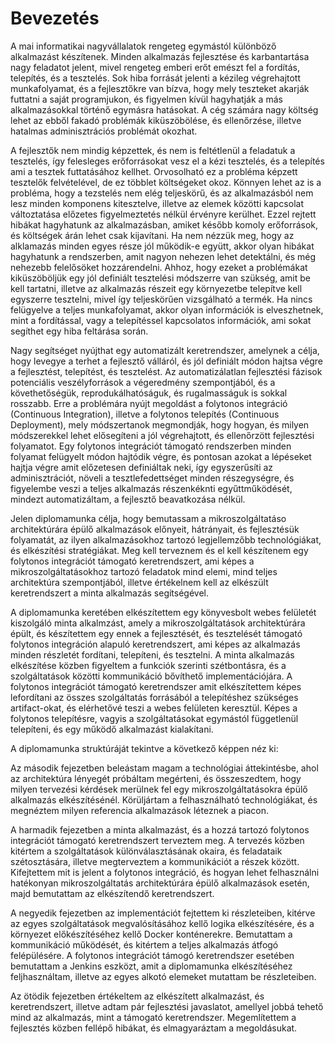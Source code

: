 Bevezetés
=========

A mai informatikai nagyvállalatok rengeteg egymástól különböző alkalmazást készítenek. Minden alkalmazás fejlesztése és karbantartása nagy feladatot jelent, mivel rengeteg emberi erőt emészt fel a fordítás, telepítés, és a tesztelés. Sok hiba forrását jelenti a kézileg végrehajtott munkafolyamat, és a fejlesztőkre van bízva, hogy mely teszteket akarják futtatni a saját programjukon, és figyelmen kívül hagyhatják a más alkalmazásokkal történő egymásra hatásokat. A cég számára nagy költség lehet az ebből fakadó problémák kiküszöbölése, és ellenőrzése, illetve hatalmas adminisztrációs problémát okozhat.

A fejlesztők nem mindig képzettek, és nem is feltétlenül a feladatuk a tesztelés, így felesleges erőforrásokat vesz el a kézi tesztelés, és a telepítés ami a tesztek futtatásához kellhet. Orvosolható ez a probléma képzett tesztelők felvételével, de ez többlet költségeket okoz. Könnyen lehet az is a probléma, hogy a tezstelés nem elég teljeskörű, és az alkalmazásból nem lesz minden komponens kitesztelve, illetve az elemek közötti kapcsolat változtatása előzetes figyelmeztetés nélkül érvényre kerülhet. Ezzel rejtett hibákat hagyhatunk az alkalmazásban, amiket később komoly erőforrások, és költségek árán lehet csak kijavítani. Ha nem nézzük meg, hogy az alklamazás minden egyes része jól működik-e együtt, akkor olyan hibákat hagyhatunk a rendszerben, amit nagyon nehezen lehet detektálni, és még nehezebb felelősöket hozzárendelni. Ahhoz, hogy ezeket a problémákat kiküszöböljük egy jól definiált tesztelési módszerre van szükség, amit be kell tartatni, illetve az alkalmazás részeit egy környezetbe telepítve kell egyszerre tesztelni, mivel így teljeskörűen vizsgálható a termék. Ha nincs felügyelve a teljes munkafolyamat, akkor olyan információk is elveszhetnek, mint a fordítással, vagy a telepítéssel kapcsolatos információk, ami sokat segíthet egy hiba feltárása során.

Nagy segítséget nyújthat egy automatizált keretrendszer, amelynek a célja, hogy levegye a terhet a fejlesztő válláról, és jól definiált módon hajtsa végre a fejlesztést, telepítést, és tesztelést. Az automatizálatlan fejlesztési fázisok potenciális veszélyforrások a végeredmény szempontjából, és a követhetőségük, reprodukálhatóságuk, és rugalmasságuk is sokkal rosszabb. Erre a problémára nyújt megoldást a folytonos integráció (Continuous Integration), illetve a folytonos telepítés (Continuous Deployment), mely módszertanok megmondják, hogy hogyan, és milyen módszerekkel lehet elősegíteni a jól végrehajtott, és ellenőrzött fejlesztési folyamatot. Egy folytonos integrációt támogató rendszerben minden folyamat felügyelt módon hajtódik végre, és pontosan azokat a lépéseket hajtja végre amit előzetesen definiáltak neki, így egyszerűsíti az adminisztrációt, növeli a tesztlefedettséget minden részegységre, és figyelembe veszi a teljes alkalmazás részenkéknti egyűttműködését, mindezt automatizáltam, a fejlesztő beavatkozása nélkül.

Jelen diplomamunka célja, hogy bemutassam a mikroszolgáltatáso architektúrára épülő alkalmazások előnyeit, hátrányait, és fejlesztésük folyamatát, az ilyen alkalmazásokhoz tartozó legjellemzőbb technológiákat, és elkészítési stratégiákat. Meg kell terveznem és el kell készítenem egy folytonos integrációt támogató keretrendszert, ami képes a mikroszolgáltatásokhoz tartozó feladatok mind elemi, mind teljes architektúra szempontjából, illetve értékelnem kell az elkészült keretrendszert a minta alkalmazás segítségével.

A diplomamunka keretében elkészítettem egy könyvesbolt webes felületét kiszolgáló minta alkalmzást, amely a mikroszolgáltatások architektúrára épült, és készítettem egy ennek a fejlesztését, és tesztelését támogató folytonos integráción alapuló keretrendszert, ami képes az alkalmazás minden részletét fordítani, telepíteni, és tesztelni. A minta alkalmazás elkészítése közben figyeltem a funkciók szerinti szétbontásra, és a szolgáltatások közötti kommunikáció bővíthető implementációjára. A folytonos integrációt támogató keretrendszer amit elkészítettem képes lefordítani az összes szolgáltatás forrásából a telepítéshez szükséges artifact-okat, és elérhetővé teszi a webes felületen keresztül. Képes a folytonos telepítésre, vagyis a szolgáltatásokat egymástól függetlenül telepíteni, és egy működő alkalmazást kialakítani.

A diplomamunka struktúráját tekintve a következő képpen néz ki:

Az második fejezetben beleástam magam a technológiai áttekintésbe, ahol az architektúra lényegét próbáltam megérteni, és összeszedtem, hogy milyen tervezési kérdések merülnek fel egy mikroszolgáltatásokra épülő alkalmazás elkészítésénél. Körüljártam a felhasználható technológiákat, és megnéztem milyen referencia alkalmazások léteznek a piacon.

A harmadik fejezetben a minta alkalmazást, és a hozzá tartozó folytonos integrációt támogató keretrendszert terveztem meg. A tervezés közben kitértem a szolgáltatások különválasztásának okaira, és feladataik szétosztására, illetve megterveztem a kommunikációt a részek között. Kifejtettem mit is jelent a folytonos integráció, és hogyan lehet felhasználni hatékonyan mikroszolgáltatás architektúrára épülő alkalmazások esetén, majd bemutattam az elkészítendő keretrendszert.

A negyedik fejezetben az implementációt fejtettem ki részleteiben, kitérve az egyes szolgáltatások megvalósításához kellő logika elkészítésére, és a környezet előkészítéséhez kellő Docker konténerekre. Bemutattam a kommunikáció működését, és kitértem a teljes alkalmazás átfogó felépülésére. A folytonos integrációt támogó keretrendszer esetében bemutattam a Jenkins eszközt, amit a diplomamunka elkészítéséhez feljhasználtam, illetve az egyes alkotó elemeket mutattam be részleteiben.

Az ötödik fejezetben értékeltem az elkészített alkalmazást, és keretrendszert, illetve adtam pár fejlesztési javaslatot, amellyel jobbá tehető mind az alkalmazás, mint a támogató keretrendszer. Megemlítettem a fejlesztés közben fellépő hibákat, és elmagyaráztam a megoldásukat.
